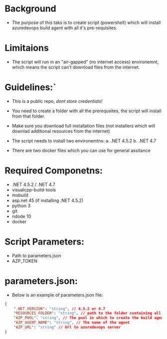 # Background

* The purpose of this taks is to create script (powershell) which will install azuredevops build agent with all it's pre-requisites.

# Limitaions

* The script will run in an "air-gapped" (no internet access) environemnt, which means the script can't download files from the internet.  
  
# Guidelines:`
* This is a public repo, *dont store credentials!*
* You need to create a folder with all the prerequsites, the script will install from that folder.

* Make sure you download full installation files (not installers which will downlad additional resources from the internet)

* The script needs to install two environemtns:
    a. .NET 4.5.2
    b. .NET 4.7

* There are two docker files which you can use for general assitance

# Required Componetns:
* .NET 4.5.2 / .NET 4.7  
* visualcpp-build-tools  
* msbuild  
* asp.net 45 (if installing .NET 4.5.2)  
* python 3  
* git  
* ndode 10
* docker

# Script Parameters:

* Path to parameters.json
* AZP_TOKEN

# parameters.json:

* Below is an example of parameters.json file:
```json
{
    ".NET_VERSION": "string", // 4.5.2 or 4.7  
    "RESOURCES_FOLDER": "string", // path to the folder containing all the resources
    "AZP_POOL": "string", // The pool in which to create the build agent
    "AZP_AGENT_NAME": "string", // The name of the agent
    "AZP_URL": "string" // Url to azuredevops server
}
```





